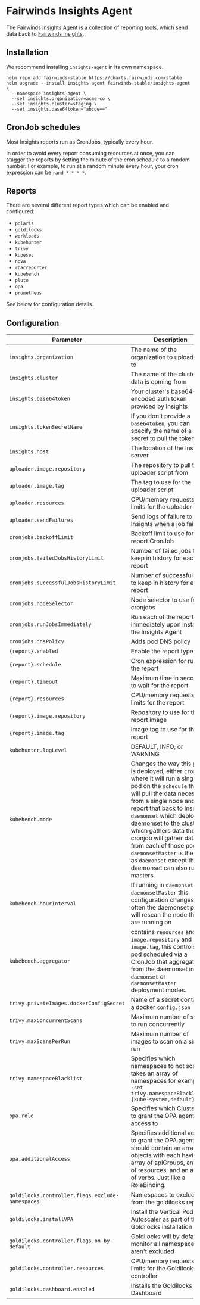 # Fairwinds Insights Agent

The Fairwinds Insights Agent is a collection of reporting tools, which send data back
to [Fairwinds Insights](https://insights.fairwinds.com).

## Installation
We recommend installing `insights-agent` in its own namespace.

```
helm repo add fairwinds-stable https://charts.fairwinds.com/stable
helm upgrade --install insights-agent fairwinds-stable/insights-agent \
  --namespace insights-agent \
  --set insights.organization=acme-co \
  --set insights.cluster=staging \
  --set insights.base64token="abcde=="
```

## CronJob schedules
Most Insights reports run as CronJobs, typically every hour.

In order to avoid every report consuming resources at once, you can stagger the reports
by setting the minute of the cron schedule to a random number. For example,
to run at a random minute every hour, your cron expression can be `rand * * * *`.

## Reports
There are several different report types which can be enabled and configured:
* `polaris`
* `goldilocks`
* `workloads`
* `kubehunter`
* `trivy`
* `kubesec`
* `nova`
* `rbacreporter`
* `kubebench`
* `pluto`
* `opa`
* `prometheus`

See below for configuration details.

## Configuration
Parameter | Description | Default
--------- | ----------- | -------
`insights.organization` | The name of the organization to upload data to | ""
`insights.cluster` | The name of the cluster the data is coming from | ""
`insights.base64token` | Your cluster's base64-encoded auth token provided by Insights | ""
`insights.tokenSecretName` | If you don't provide a `base64token`, you can specify the name of a secret to pull the token from | ""
`insights.host` | The location of the Insights server | https://insights.fairwinds.com
`uploader.image.repository`  | The repository to pull the uploader script from | quay.io/fairwinds/insights-uploader
`uploader.image.tag` | The tag to use for the uploader script | 0.2
`uploader.resources` | CPU/memory requests and limits for the uploader script |
`uploader.sendFailures` | Send logs of failure to Insights when a job fails. | true
`cronjobs.backoffLimit` | Backoff limit to use for each report CronJob | 1
`cronjobs.failedJobsHistoryLimit` | Number of failed jobs to keep in history for each report | 2
`cronjobs.successfulJobsHistoryLimit` | Number of successful jobs to keep in history for each report | 2
`cronjobs.nodeSelector` | Node selector to use for cronjobs | null
`cronjobs.runJobsImmediately` | Run each of the reports immediately upon install of the Insights Agent | true
`cronjobs.dnsPolicy` | Adds pod DNS policy |
`{report}.enabled` | Enable the report type |
`{report}.schedule` | Cron expression for running the report | `rand * * * *`
`{report}.timeout` | Maximum time in seconds to wait for the report |
`{report}.resources` | CPU/memory requests and limits for the report |
`{report}.image.repository` | Repository to use for the report image |
`{report}.image.tag` | Image tag to use for the report |
`kubehunter.logLevel` | DEFAULT, INFO, or WARNING | `INFO`
`kubebench.mode` | Changes the way this plugin is deployed, either `cronjob` where it will run a single pod on the `schedule` that will pull the data necessary from a single node and report that back to Insights. `daemonset` which deploys a daemonset to the cluster which gathers data then a cronjob will gather data from each of those pods. `daemonsetMaster`  is the same as `daemonset` except the daemonset can also run on masters. | `cronjob`
`kubebench.hourInterval` | If running in `daemonset` or `daemonsetMaster` this configuration changes how often the daemonset pods will rescan the node they are running on | 2
`kubebench.aggregator` | contains `resources` and `image.repository` and `image.tag`, this controls the pod scheduled via a CronJob that aggregates from the daemonset in `daemonset` or `daemonsetMaster` deployment modes. |
`trivy.privateImages.dockerConfigSecret` | Name of a secret containing a docker `config.json` | ""
`trivy.maxConcurrentScans` | Maximum number of scans to run concurrently | 1
`trivy.maxScansPerRun` | Maximum number of images to scan on a single run | 20
`trivy.namespaceBlacklist` | Specifies which namespaces to not scan, takes an array of namespaces for example: `--set trivy.namespaceBlacklist="{kube-system,default}"` | nil
`opa.role` | Specifies which ClusterRole to grant the OPA agent access to | view
`opa.additionalAccess` | Specifies additional access to grant the OPA agent. This should contain an array of objects with each having an array of apiGroups, an array of resources, and an array of verbs. Just like a RoleBinding. | null
`goldilocks.controller.flags.exclude-namespaces` | Namespaces to exclude from the goldilocks report | `kube-system`
`goldilocks.installVPA` | Install the Vertical Pod Autoscaler as part of the Goldilocks installation | true
`goldilocks.controller.flags.on-by-default` | Goldilocks will by default monitor all namespaces that aren't excluded | true
`goldilocks.controller.resources` | CPU/memory requests and limits for the Goldilcoks controller |
`goldilocks.dashboard.enabled` | Installs the Goldilocks Dashboard | false
